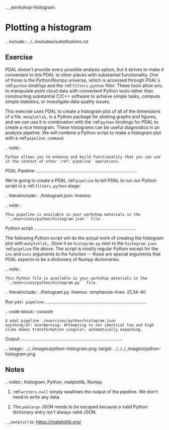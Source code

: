 .. _workshop-histogram:

Plotting a histogram
================================================================================

.. include:: ../../includes/substitutions.rst

Exercise
--------------------------------------------------------------------------------

PDAL doesn't provide every possible analysis option, but it strives to make it
convenient to link PDAL to other places with substantial functionality.  One of
those is the Python/Numpy universe, which is accessed through PDAL's
:ref:`python` bindings and the :ref:`filters.python` filter. These tools allow
you to manipulate point cloud data with convenient Python tools rather than
constructing substantial C/C++ software to achieve simple tasks, compute simple
statistics, or investigate data quality issues.

This exercise uses PDAL to create a histogram plot of all of the dimensions of
a file. `matplotlib`_ is a Python package for plotting graphs and figures, and
we can use it in combination with the :ref:`python` bindings for PDAL to create
a nice histogram. These histograms can be useful diagnostics in an analysis
pipeline. We will combine a Python script to make a histogram plot with a
:ref:`pipeline_command`.


.. note::

    Python allows you to enhance and build functionality that you can use
    in the context of other :ref:`pipeline` operations.


PDAL Pipeline
................................................................................

We're going to create a PDAL :ref:`pipeline` to tell PDAL to run our Python
script in a :ref:`filters.python` stage:


.. literalinclude:: ./histogram.json
   :linenos:

.. note::

    This pipeline is available in your workshop materials in the
    ``./exercises/python/histogram.json`` file.


Python script
................................................................................

The following Python script will do the actual work of creating the histogram
plot with `matplotlib`_. Store it as ``histogram.py`` next to the
``histogram.json`` :ref:`pipeline` file above.  The script is mostly regular
Python except for the ``ins`` and ``outs`` arguments to the function -- those
are special arguments that PDAL expects to be a dictionary of Numpy
dictionaries.

.. note::

    This Python file is available in your workshop materials in the
    ``./exercises/python/histogram.py`` file.

.. literalinclude:: ./histogram.py
   :linenos:
   :emphasize-lines: 21,34-40

Run ``pdal pipeline``
................................................................................

.. code-block:: console

    $ pdal pipeline ./exercises/python/histogram.json
    anything:47: UserWarning: Attempting to set identical low and high xlims makes transformation singular; automatically expanding.

Output
................................................................................

.. image:: ../../images/python-histogram.png
    :target: ../../../_images/python-histogram.png


Notes
--------------------------------------------------------------------------------

.. index:: histogram, Python, matplotlib, Numpy

1. :ref:`writers.null` simply swallows the output of the pipeline. We
   don't need to write any data.

2. The ``pdalargs`` JSON needs to be escaped because a valid Python
   dictionary entry isn't always valid JSON.


.. _`matplotlib`: https://matplotlib.org/
